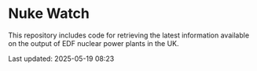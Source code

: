 # Nuke Watch

This repository includes code for retrieving the latest information available on the output of EDF nuclear power plants in the UK.

Last updated: 2025-05-19 08:23